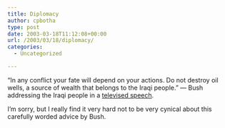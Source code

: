 ```yaml
---
title: Diplomacy
author: cpbotha
type: post
date: 2003-03-18T11:12:08+00:00
url: /2003/03/18/diplomacy/
categories:
  - Uncategorized

---
```

“In any conflict your fate will depend on your actions. Do not destroy oil wells, a source of wealth that belongs to the Iraqi people.” — Bush addressing the Iraqi people in a [televised speech][1].

I’m sorry, but I really find it very hard not to be very cynical about this carefully worded advice by Bush.

 [1]: http://www.iol.co.za/index.php?click_id=3&set_id=1&art_id=qw1047951901200B262
